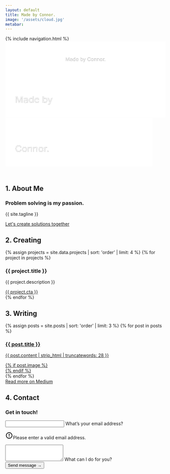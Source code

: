 ```yaml
---
layout: default
title: Made by Connor.
image: '/assets/cloud.jpg'
metabar: 
---
```


<nav>
  {% include navigation.html %}
</nav> 

<header class="header">
  <div class="header-background" style="background-image: url('{{ site.baseurl }}{{ page.image }}')">
    <svg class="header-large" viewBox="0 0 450 75" role="img" aria-labelledby="aria-header-large">
      <title id="aria-header-large">Made by Connor. - Logo</title>
      <defs>
        <g id="text-large">
          <text class="header-text" text-anchor="middle" x="225" y="55">Made by Connor.</text>
        </g>
        <mask id="mask-large" x="0" y="0" width="450" height="75">
          <rect x="0" y="0" width="450" height="75" fill="#fff"/>
          <use xlink:href="#text-large" />
        </mask>
      </defs>
      <rect x="0" y="0" width="450" height="75" mask="url(#mask-large)" fill="white" fill-opacity="1"/>
      <use xlink:href="#text-large" mask="url(#mask-large)" />
    </svg>
    <svg class="header-small" viewBox="0 0 245 150" aria-labelledby="aria-header-small">
      <title id="aria-header-small">Made by Connor. - Logo</title>
      <defs>
        <g id="text-top">
          <text class="header-text" x="15" y="53">Made by</text>
        </g>
        <mask id="mask-top" x="0" y="0" width="245" height="75" maskUnits="userSpaceOnUse">
          <rect x="0" y="0" width="245" height="75" fill="#fff"/>
          <use xlink:href="#text-top" />
        </mask>
        <g id="text-bottom">
          <text class="header-text" x="15" y="128">Connor.</text>
        </g>
        <mask id="mask-bottom" x="0" y="75" width="225" height="75" maskUnits="userSpaceOnUse">
          <rect x="0" y="75" width="225" height="75" fill="#fff"/>
          <use xlink:href="#text-bottom" />
        </mask>
      </defs>
      <rect x="0" y="0" width="245" height="75" mask="url(#mask-top)" fill="white" fill-opacity="1"/>
      <use xlink:href="#text-top" mask="url(#mask-top)" />
      <rect x="0" y="75" width="225" height="75" mask="url(#mask-bottom)" fill="white" fill-opacity="1"/>
      <use xlink:href="#text-bottom" mask="url(#mask-bottom)" />
    </svg>
  </div>
</header>

<section id="about" class="section">
  <h2 class="section-title">1. About Me</h2>
  <article>
    <h1 class="section-header">Problem solving is my passion.</h1>
    <p class="section-body -large">{{ site.tagline }}</p>
    <a class="section-link -large" href="#contact" data-scroll>Let's create solutions together</a>
  </article>
</section>

<section id="creating" class="section">
  <h2 class="section-title">2. Creating</h2>
  <div class="section-creating">
    {% assign projects = site.data.projects | sort: 'order' | limit: 4 %}
    {% for project in projects %}
      <div class="section-project">
        <h3 class="section-header">{{ project.title }}</h3>
        <p class="section-body">{{ project.description }}</p>
        <a href="{{ project.url }}" class="section-link" target="_blank" rel="noopener noreferrer">{{ project.cta }}</a>
      </div>
    {% endfor %}
  </div>
</section>

<section id="writing" class="section">
  <h2 class="section-title">3. Writing</h2>
  <div class="section-writing">
    {% assign posts = site.posts | sort: 'order' | limit: 3 %}
    {% for post in posts %}
    <article>
      <a href="https://blog.connorbaer.io/{{ post.medium }}" class="post-link" target="_blank" rel="noopener noreferrer">
        <h3 class="section-header">{{ post.title }}</h3>
        <div class="section-post">
          <p class="section-body post-body">{{ post.content | strip_html | truncatewords: 28 }}</p>
          {% if post.image %}
          <div class="post-image" style="background-image: url('{{ site.baseurl }}/img/{{ post.image }}-thumb.jpg')"></div>
          {% endif %}
        </div>
      </a>
    </article>
    {% endfor %}
  </div>
  <a href="https://blog.connorbaer.io/" class="section-link post-medium" target="_blank" rel="noopener noreferrer">Read more on Medium</a>
</section>

<section id="contact" class="section">
  <h2 class="section-title">4. Contact</h2>
   <h3 class="section-header">Get in touch!</h3>
  <form class="form" action="//formspree.io/hello@connorbaer.io" method="POST">
    <div class="form-group">
      <input class="form-input" type="email" name="_replyto" placeholder=" " pattern="[^ @]*@[^ @]*\.[a-zA-Z]{2,}" required>
      <span class="form-highlight"></span>
      <span class="form-underline"></span>
      <label class="form-label" for="_replyto">What’s your email address?</label>
      <p class="form-error"><svg xmlns="http://www.w3.org/2000/svg" width="24" height="24" viewBox="0 0 24 24"><path d="M11 15h2v2h-2zm0-8h2v6h-2zm.99-5C6.47 2 2 6.48 2 12s4.47 10 9.99 10C17.52 22 22 17.52 22 12S17.52 2 11.99 2zM12 20c-4.42 0-8-3.58-8-8s3.58-8 8-8 8 3.58 8 8-3.58 8-8 8z"/></svg>Please enter a valid email address.</p>
    </div>
    <div class="form-group">
      <textarea class="form-input" rows="3" name="message" placeholder=" " required></textarea>
      <span class="form-highlight"></span>
      <span class="form-underline"></span>
      <label class="form-label" for="message">What can I do for you?</label>
    </div>
    <input type="hidden" name="_subject" value="Form submission on connorbaer.io" />
    <input type="hidden" name="_next" value="//connorbaer.io/success/" />
    <input type="text" name="_gotcha" style="display:none" />
    <button class="button" type="submit">Send message →</button>
  </form>
</section>